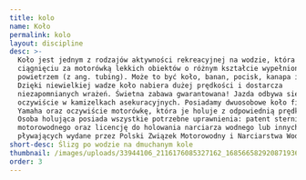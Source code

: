 ```yaml
---
title: kolo
name: Koło
permalink: kolo
layout: discipline
desc: >-
  Koło jest jednym z rodzajów aktywności rekreacyjnej na wodzie, która polega na
  ciągnięciu za motorówką lekkich obiektów o różnym kształcie wypełnionych
  powietrzem (z ang. tubing). Może to być koło, banan, pocisk, kanapa i inne.
  Dzięki niewielkiej wadze koło nabiera dużej prędkości i dostarcza
  niezapomnianych wrażeń. Świetna zabawa gwarantowana! Jazda odbywa się
  oczywiście w kamizelkach asekuracyjnych. Posiadamy dwuosobowe koło firmy
  Yamaha oraz oczywiście motorówkę, która je holuje z odpowiednią prędkością.
  Osoba holująca posiada wszystkie potrzebne uprawnienia: patent sternika
  motorowodnego oraz licencję do holowania narciarza wodnego lub innych obiektów
  pływających wydane przez Polski Związek Motorowodny i Narciarstwa Wodnego.
short-desc: Ślizg po wodzie na dmuchanym kole
thumbnail: /images/uploads/33944106_2116176085327162_1685665829208719360_o.jpg
order: 3
---
```


